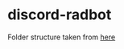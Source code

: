 # discord-radbot

Folder structure taken from [here](https://github.com/thomaslombart/discord-bot-example)